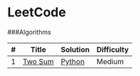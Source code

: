 LeetCode
========

###Algorithms

| # | Title | Solution | Difficulty |
|---| ----- | -------- | ---------- |
|1|[Two Sum](https://leetcode.com/problems/two-sum/)| [Python](.Algorithms/python/twoSum/twoSum.py)|Medium|